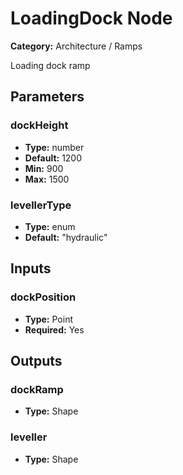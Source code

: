 
# LoadingDock Node

**Category:** Architecture / Ramps

Loading dock ramp

## Parameters


### dockHeight
- **Type:** number
- **Default:** 1200
- **Min:** 900
- **Max:** 1500



### levellerType
- **Type:** enum
- **Default:** "hydraulic"





## Inputs


### dockPosition
- **Type:** Point
- **Required:** Yes



## Outputs


### dockRamp
- **Type:** Shape



### leveller
- **Type:** Shape




